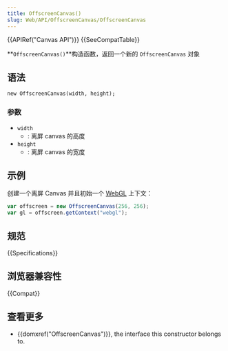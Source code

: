 ```yaml
---
title: OffscreenCanvas()
slug: Web/API/OffscreenCanvas/OffscreenCanvas
---
```


{{APIRef("Canvas API")}} {{SeeCompatTable}}

**`OffscreenCanvas()`**构造函数，返回一个新的 `OffscreenCanvas` 对象

## 语法

```plain
new OffscreenCanvas(width, height);
```

### 参数

- `width`
  - : 离屏 canvas 的高度
- `height`
  - : 离屏 canvas 的宽度

## 示例

创建一个离屏 Canvas 并且初始一个 [WebGL](/zh-CN/docs/Web/API/WebGL_API) 上下文：

```js
var offscreen = new OffscreenCanvas(256, 256);
var gl = offscreen.getContext("webgl");
```

## 规范

{{Specifications}}

## 浏览器兼容性

{{Compat}}

## 查看更多

- {{domxref("OffscreenCanvas")}}, the interface this constructor belongs to.

